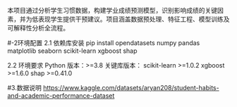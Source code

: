 
本项目通过分析学生习惯数据，构建学业成绩预测模型，识别影响成绩的关键因素，并为低表现学生提供干预建议。项目涵盖数据预处理、特征工程、模型训练及可解释性分析全流程。


#-2环境配置
2.1 依赖库安装
pip install opendatasets numpy pandas matplotlib seaborn scikit-learn xgboost shap


2.2 环境要求
Python 版本：>=3.8
关键库版本：
scikit-learn >=1.0.2
xgboost >=1.6.0
shap >=0.41.0


#3.数据说明
https://www.kaggle.com/datasets/aryan208/student-habits-and-academic-performance-dataset
